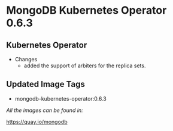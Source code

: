 # MongoDB Kubernetes Operator 0.6.3

## Kubernetes Operator

- Changes
  - added the support of arbiters for the replica sets.

## Updated Image Tags

- mongodb-kubernetes-operator:0.6.3

_All the images can be found in:_

https://quay.io/mongodb
